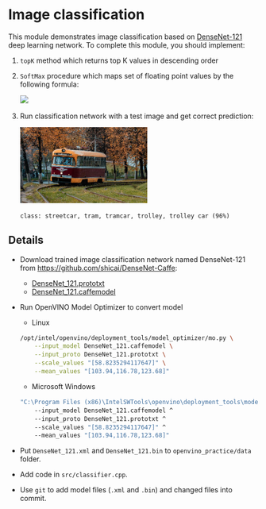 # Image classification

This module demonstrates image classification based on [DenseNet-121](https://arxiv.org/abs/1608.06993)
deep learning network. To complete this module, you should implement:

1. `topK` method which returns top K values in descending order
2. `SoftMax` procedure which maps set of floating point values by the following formula:

    <img src="https://render.githubusercontent.com/render/math?math=y_{i} = \frac{e^{x_i}}{\sum_{j=1}^{N} e^{xj}}">

3. Run classification network with a test image and get correct prediction:

    <img src="../../data/tram.jpg" width="256">

    ```
    class: streetcar, tram, tramcar, trolley, trolley car (96%)
    ```

## Details

* Download trained image classification network named DenseNet-121 from https://github.com/shicai/DenseNet-Caffe:

  * [DenseNet_121.prototxt](https://raw.githubusercontent.com/shicai/DenseNet-Caffe/master/DenseNet_121.prototxt)
  * [DenseNet_121.caffemodel](https://drive.google.com/open?id=0B7ubpZO7HnlCcHlfNmJkU2VPelE)

* Run OpenVINO Model Optimizer to convert model

    * Linux
    ```bash
    /opt/intel/openvino/deployment_tools/model_optimizer/mo.py \
        --input_model DenseNet_121.caffemodel \
        --input_proto DenseNet_121.prototxt \
        --scale_values "[58.8235294117647]" \
        --mean_values "[103.94,116.78,123.68]"
    ```

    * Microsoft Windows
    ```bat
    "C:\Program Files (x86)\IntelSWTools\openvino\deployment_tools\model_optimizer\mo.py" ^
        --input_model DenseNet_121.caffemodel ^
        --input_proto DenseNet_121.prototxt ^
        --scale_values "[58.8235294117647]" ^
        --mean_values "[103.94,116.78,123.68]"
    ```

* Put `DenseNet_121.xml` and `DenseNet_121.bin` to `openvino_practice/data` folder.

* Add code in `src/classifier.cpp`.

* Use `git` to add model files (`.xml` and `.bin`) and changed files into commit.
